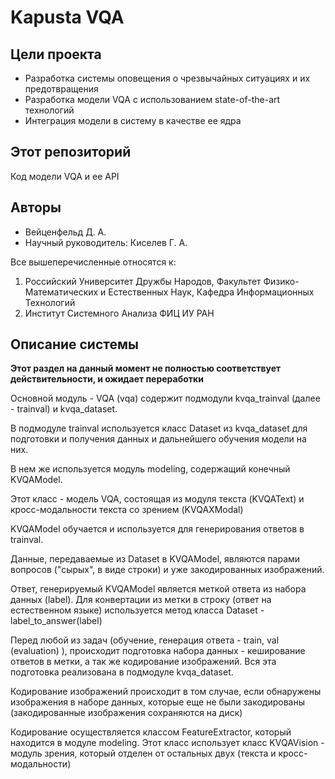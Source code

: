 # Kapusta VQA

## Цели проекта

- Разработка системы оповещения о чрезвычайных ситуациях и их предотвращения
- Разработка модели VQA с использованием state-of-the-art технологий
- Интеграция модели в систему в качестве ее ядра

## Этот репозиторий

Код модели VQA и ее API

## Авторы

- Вейценфельд Д. А.
- Научный руководитель: Киселев Г. А.

Все вышеперечисленные относятся к:
1. Российский Университет Дружбы Народов,
   Факультет Физико-Математических и Естественных Наук,
   Кафедра Информационных Технологий
2. Институт Системного Анализа ФИЦ ИУ РАН

## Описание системы

**Этот раздел на данный момент не полностью соответствует действительности, и ожидает переработки**

Основной модуль - VQA (vqa) содержит подмодули kvqa_trainval (далее - trainval) и kvqa_dataset.

В подмодуле trainval используется класс Dataset из kvqa_dataset для подготовки и получения данных и дальнейшего 
обучения модели на них.

В нем же используется модуль modeling, содержащий конечный KVQAModel.

Этот класс - модель VQA, состоящая из модуля текста (KVQAText) и кросс-модальности текста со зрением (KVQAXModal)

KVQAModel обучается и используется для генерирования ответов в trainval.

Данные, передаваемые из Dataset в KVQAModel, являются парами вопросов ("сырых", в виде строки) и уже закодированных 
изображений.

Ответ, генерируемый KVQAModel является меткой ответа из набора данных (label). Для конвертации из метки в строку 
(ответ на естественном языке) используется метод класса Dataset - label_to_answer(label)

Перед любой из задач (обучение, генерация ответа - train, val (evaluation) ), происходит подготовка набора 
данных - кеширование ответов в метки, а так же кодирование изображений. Вся эта подготовка реализована в 
подмодуле kvqa_dataset.

Кодирование изображений происходит в том случае, если обнаружены изображения в наборе данных, которые 
еще не были закодированы (закодированные изображения сохраняются на диск)

Кодирование осуществляется классом FeatureExtractor, который находится в модуле modeling. Этот класс 
использует класс KVQAVision - модуль зрения, который отделен от остальных двух (текста и кросс-модальности)

